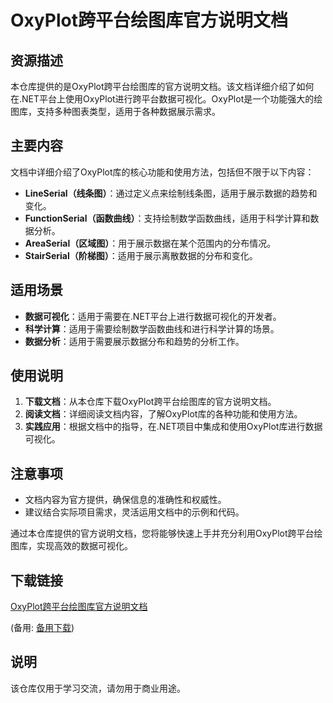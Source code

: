 # OxyPlot跨平台绘图库官方说明文档

## 资源描述

本仓库提供的是OxyPlot跨平台绘图库的官方说明文档。该文档详细介绍了如何在.NET平台上使用OxyPlot进行跨平台数据可视化。OxyPlot是一个功能强大的绘图库，支持多种图表类型，适用于各种数据展示需求。

## 主要内容

文档中详细介绍了OxyPlot库的核心功能和使用方法，包括但不限于以下内容：

- **LineSerial（线条图）**：通过定义点来绘制线条图，适用于展示数据的趋势和变化。
- **FunctionSerial（函数曲线）**：支持绘制数学函数曲线，适用于科学计算和数据分析。
- **AreaSerial（区域图）**：用于展示数据在某个范围内的分布情况。
- **StairSerial（阶梯图）**：适用于展示离散数据的分布和变化。

## 适用场景

- **数据可视化**：适用于需要在.NET平台上进行数据可视化的开发者。
- **科学计算**：适用于需要绘制数学函数曲线和进行科学计算的场景。
- **数据分析**：适用于需要展示数据分布和趋势的分析工作。

## 使用说明

1. **下载文档**：从本仓库下载OxyPlot跨平台绘图库的官方说明文档。
2. **阅读文档**：详细阅读文档内容，了解OxyPlot库的各种功能和使用方法。
3. **实践应用**：根据文档中的指导，在.NET项目中集成和使用OxyPlot库进行数据可视化。

## 注意事项

- 文档内容为官方提供，确保信息的准确性和权威性。
- 建议结合实际项目需求，灵活运用文档中的示例和代码。

通过本仓库提供的官方说明文档，您将能够快速上手并充分利用OxyPlot跨平台绘图库，实现高效的数据可视化。

## 下载链接
[OxyPlot跨平台绘图库官方说明文档](https://pan.quark.cn/s/880660d56ee9) 

(备用: [备用下载](https://pan.baidu.com/s/1E_CK5robd5Go3B1aoCQTMg?pwd=30av))

## 说明

该仓库仅用于学习交流，请勿用于商业用途。
